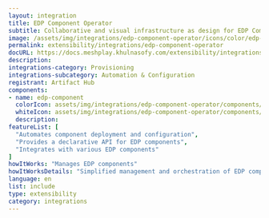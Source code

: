 ```yaml
---
layout: integration
title: EDP Component Operator
subtitle: Collaborative and visual infrastructure as design for EDP Component Operator
image: /assets/img/integrations/edp-component-operator/icons/color/edp-component-operator-color.svg
permalink: extensibility/integrations/edp-component-operator
docURL: https://docs.meshplay.khulnasofy.com/extensibility/integrations/edp-component-operator
description: 
integrations-category: Provisioning
integrations-subcategory: Automation & Configuration
registrant: Artifact Hub
components: 
- name: edp-component
  colorIcon: assets/img/integrations/edp-component-operator/components/edp-component/icons/color/edp-component-color.svg
  whiteIcon: assets/img/integrations/edp-component-operator/components/edp-component/icons/white/edp-component-white.svg
  description: 
featureList: [
  "Automates component deployment and configuration",
  "Provides a declarative API for EDP components",
  "Integrates with various EDP components"
]
howItWorks: "Manages EDP components"
howItWorksDetails: "Simplified management and orchestration of EDP components in Kubernetes"
language: en
list: include
type: extensibility
category: integrations
---
```

